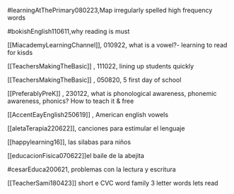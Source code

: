 #learningAtThePrimary080223,Map irregularly spelled high frequency words

#bokishEnglish110611,why reading is must

[[MiacademyLearningChannel]], 010922, what is a vowel?- learning to read for kisds

[[TeachersMakingTheBasic]] , 111022, lining up students quickly

[[TeachersMakingTheBasic]] , 050820, 5 first day of school

[[PreferablyPreK]] , 230122, what is phonological awareness, phonemic awareness, phonics? How to teach it & free

[[AccentEayEnglish250619]] , American english vowels

[[aletaTerapia220622]], canciones para estimular el lenguaje

[[happylearning16]], las silabas para niños


[[educacionFisica070622]]el baile de la abejita

#cesarEduca200621, problemas con la lectura y escritura

[[TeacherSami180423]] short e CVC word family 3 letter words lets read 

